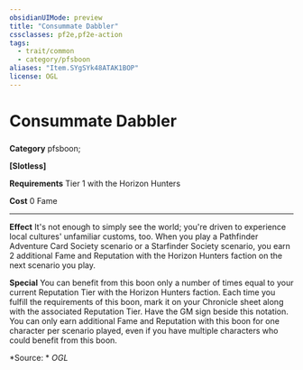 ```yaml
---
obsidianUIMode: preview
title: "Consummate Dabbler"
cssclasses: pf2e,pf2e-action
tags:
  - trait/common
  - category/pfsboon
aliases: "Item.SYgSYk48ATAK1BOP"
license: OGL
---
```

# Consummate Dabbler

### 

**Category** pfsboon; 




**\[Slotless\]**

**Requirements** Tier 1 with the Horizon Hunters

**Cost** 0 Fame

* * *

**Effect** It's not enough to simply see the world; you're driven to experience local cultures' unfamiliar customs, too. When you play a Pathfinder Adventure Card Society scenario or a Starfinder Society scenario, you earn 2 additional Fame and Reputation with the Horizon Hunters faction on the next scenario you play.

**Special** You can benefit from this boon only a number of times equal to your current Reputation Tier with the Horizon Hunters faction. Each time you fulfill the requirements of this boon, mark it on your Chronicle sheet along with the associated Reputation Tier. Have the GM sign beside this notation. You can only earn additional Fame and Reputation with this boon for one character per scenario played, even if you have multiple characters who could benefit from this boon.

*Source: *
*OGL*